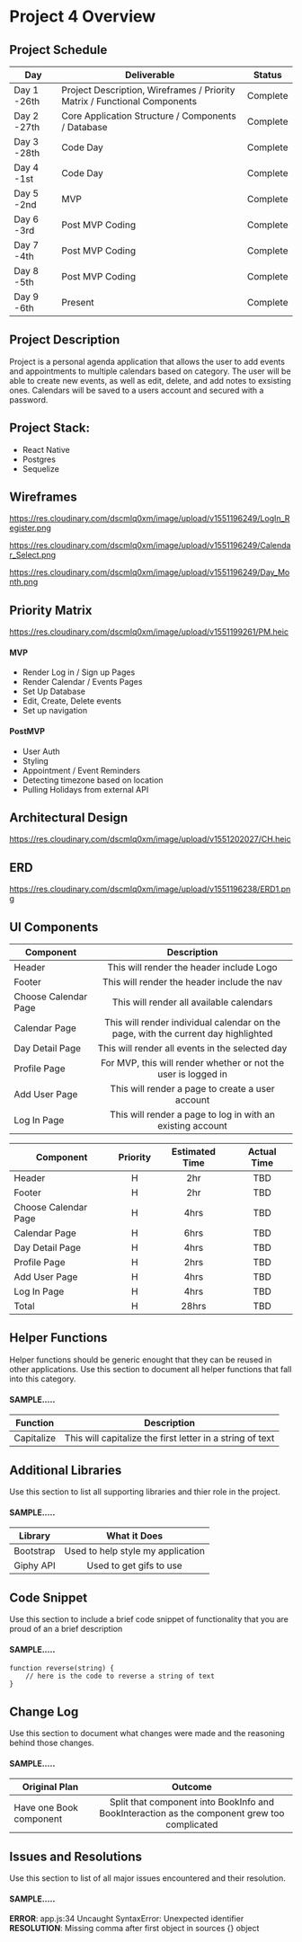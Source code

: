 # Project 4 Overview

## Project Schedule

|  Day | Deliverable | Status
|---|---| ---|
|Day 1 -26th| Project Description, Wireframes / Priority Matrix / Functional Components | Complete
|Day 2 -27th| Core Application Structure / Components / Database| Complete
|Day 3 -28th| Code Day | Complete
|Day 4 -1st| Code Day | Complete
|Day 5 -2nd| MVP | Complete
|Day 6 -3rd| Post MVP Coding | Complete
|Day 7 -4th| Post MVP Coding | Complete
|Day 8 -5th| Post MVP Coding | Complete
|Day 9 -6th| Present | Complete


## Project Description

Project is a personal agenda application that allows the user to add events and appointments to multiple calendars based on category. The user will be able to create new events, as well as edit, delete, and add notes to exsisting ones. Calendars will be saved to a users account and secured with a password. 

## Project Stack:

- React Native
- Postgres
- Sequelize


## Wireframes

https://res.cloudinary.com/dscmlq0xm/image/upload/v1551196249/LogIn_Register.png

https://res.cloudinary.com/dscmlq0xm/image/upload/v1551196249/Calendar_Select.png

https://res.cloudinary.com/dscmlq0xm/image/upload/v1551196249/Day_Month.png

## Priority Matrix

https://res.cloudinary.com/dscmlq0xm/image/upload/v1551199261/PM.heic  

#### MVP 

- Render Log in / Sign up Pages 
- Render Calendar / Events Pages
- Set Up Database
- Edit, Create, Delete events
- Set up navigation 


#### PostMVP 

- User Auth 
- Styling 
- Appointment / Event Reminders
- Detecting timezone based on location 
- Pulling Holidays from external API 

## Architectural Design

https://res.cloudinary.com/dscmlq0xm/image/upload/v1551202027/CH.heic

## ERD

https://res.cloudinary.com/dscmlq0xm/image/upload/v1551196238/ERD1.png

## UI Components 

| Component | Description | 
| --- | :---: |  
| Header | This will render the header include Logo | 
| Footer | This will render the header include the nav | 
| Choose Calendar Page | This will render all available calendars| 
| Calendar Page | This will render individual calendar on the page, with the current day highlighted | 
| Day Detail Page | This will render all events in the selected day | 
| Profile Page | For MVP, this will render whether or not the user is logged in| 
| Add User Page | This will render a page to create a user account | 
| Log In Page | This will render a page to log in with an existing account| 


| Component | Priority | Estimated Time | Actual Time |
| --- | :---: |  :---: | :---: |
| Header | H | 2hr| TBD |
| Footer  | H | 2hr| TBD |
| Choose Calendar Page | H | 4hrs| TBD |
| Calendar Page | H | 6hrs| TBD |
| Day Detail Page | H | 4hrs| TBD |
| Profile Page  | H | 2hrs| TBD |
| Add User Page| H | 4hrs| TBD |
| Log In Page| H | 4hrs| TBD|
| Total | H | 28hrs| TBD | 

## Helper Functions
Helper functions should be generic enought that they can be reused in other applications. Use this section to document all helper functions that fall into this category.

#### SAMPLE.....
| Function | Description | 
| --- | :---: |  
| Capitalize | This will capitalize the first letter in a string of text | 

## Additional Libraries
 Use this section to list all supporting libraries and thier role in the project. 
 
 #### SAMPLE.....
| Library | What it Does | 
| --- | :---: |  
| Bootstrap | Used to help style my application | 
| Giphy API | Used to get gifs to use | 


## Code Snippet

Use this section to include a brief code snippet of functionality that you are proud of an a brief description  

#### SAMPLE.....
```
function reverse(string) {
	// here is the code to reverse a string of text
}
```

## Change Log
 Use this section to document what changes were made and the reasoning behind those changes.  

#### SAMPLE.....
| Original Plan | Outcome | 
| --- | :---: |  
| Have one Book component | Split that component into BookInfo and BookInteraction as the component grew too complicated | 

## Issues and Resolutions
 Use this section to list of all major issues encountered and their resolution.

#### SAMPLE.....
**ERROR**: app.js:34 Uncaught SyntaxError: Unexpected identifier                                
**RESOLUTION**: Missing comma after first object in sources {} object
